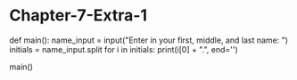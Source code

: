 # Chapter-7-Extra-1
def main():
    name_input = input("Enter in your first, middle, and last name: ")
    initials = name_input.split
    for i in initials:
     print(i[0] + ".", end='')   

main()

